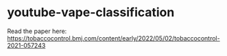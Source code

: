 # youtube-vape-classification

Read the paper here: https://tobaccocontrol.bmj.com/content/early/2022/05/02/tobaccocontrol-2021-057243
